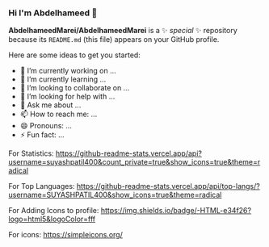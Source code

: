 ### Hi I'm Abdelhameed 👋


**AbdelhameedMarei/AbdelhameedMarei** is a ✨ _special_ ✨ repository because its `README.md` (this file) appears on your GitHub profile.

Here are some ideas to get you started:

- 🔭 I’m currently working on ...
- 🌱 I’m currently learning ...
- 👯 I’m looking to collaborate on ...
- 🤔 I’m looking for help with ...
- 💬 Ask me about ...
- 📫 How to reach me: ...
- 😄 Pronouns: ...
- ⚡ Fun fact: ...

For Statistics:
https://github-readme-stats.vercel.app/api?username=suyashpatil400&count_private=true&show_icons=true&theme=radical

For Top Languages:
https://github-readme-stats.vercel.app/api/top-langs/?username=SUYASHPATIL400&show_icons=true&theme=radical

For Adding Icons to profile:
https://img.shields.io/badge/-HTML-e34f26?logo=html5&logoColor=fff

For icons:
https://simpleicons.org/
